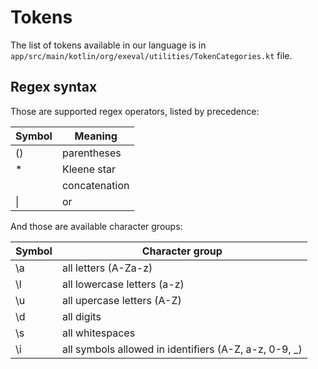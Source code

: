 # Tokens

The list of tokens available in our language is in `app/src/main/kotlin/org/exeval/utilities/TokenCategories.kt` file.


## Regex syntax


Those are supported regex operators, listed by precedence:

| Symbol | Meaning                                               |
|--------|-------------------------------------------------------|
| ()     | parentheses                                           |
| *      | Kleene star                                           |
|        | concatenation                                         |
| \|     | or                                                    |

And those are available character groups:

| Symbol | Character group                                       |
|--------|-------------------------------------------------------|
| \a     | all letters (A-Za-z)                                  |
| \l     | all lowercase letters (a-z)                           |
| \u     | all upercase letters (A-Z)                            |
| \d     | all digits                                            |
| \s     | all whitespaces                                       |
| \i     | all symbols allowed in identifiers (A-Z, a-z, 0-9, _) |
